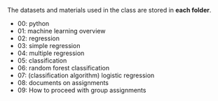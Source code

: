 The datasets and materials used in the class are stored in **each folder**.
* 00: python
* 01: machine learning overview
* 02: regression
* 03: simple regression
* 04: multiple regression
* 05: classification
* 06: random forest classification
* 07: (classification algorithm) logistic regression
* 08: documents on assignments
* 09: How to proceed with group assignments

